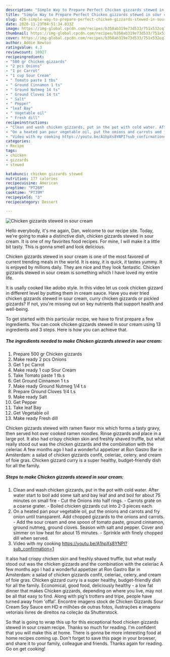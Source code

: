 ```yaml
---
description: "Simple Way to Prepare Perfect Chicken gizzards stewed in sour cream"
title: "Simple Way to Prepare Perfect Chicken gizzards stewed in sour cream"
slug: 426-simple-way-to-prepare-perfect-chicken-gizzards-stewed-in-sour-cream
date: 2020-11-23T04:51:34.033Z
image: https://img-global.cpcdn.com/recipes/b358ab319e73d533/751x532cq70/chicken-gizzards-stewed-in-sour-cream-recipe-main-photo.jpg
thumbnail: https://img-global.cpcdn.com/recipes/b358ab319e73d533/751x532cq70/chicken-gizzards-stewed-in-sour-cream-recipe-main-photo.jpg
cover: https://img-global.cpcdn.com/recipes/b358ab319e73d533/751x532cq70/chicken-gizzards-stewed-in-sour-cream-recipe-main-photo.jpg
author: Addie Newton
ratingvalue: 4.3
reviewcount: 10927
recipeingredient:
- "500 gr Chicken gizzards"
- "2 pcs Onions"
- "1 pc Carrot"
- "1 cup Sour Cream"
- " Tomato paste 1 tbs"
- " Ground Cinnamon 1 ts"
- " Ground Nutmeg 14 ts"
- " Ground Cloves 14 ts"
- " Salt"
- " Pepper"
- "leaf Bay"
- " Vegetable oil"
- " Fresh dill"
recipeinstructions:
- "Clean and wash chicken gizzards, put in the pot with cold water. After water start to boil add some salt and bay leaf and and boil for about 75 minutes on small fire Cut the Onions into half rings. Carrots grate on a coarse grater. Boiled chicken gizzards cut into 2-3 pieces each."
- "On a heated pan pour vegetable oil, put the onions and carrots and fry onion until transparent. Add chopped gizzards to the onions and carrots.  Add the sour cream and one spoon of tomato paste, ground cinnamon, ground nutmeg, ground cloves. Season with salt and pepper. Cover and simmer on low heat for about 15 minutes. Sprinkle with finely chopped dill when served."
- "Video with my cooking https://youtu.be/A1hpXs8YNPI?sub_confirmation=1"
categories:
- Recipe
tags:
- chicken
- gizzards
- stewed

katakunci: chicken gizzards stewed 
nutrition: 177 calories
recipecuisine: American
preptime: "PT26M"
cooktime: "PT39M"
recipeyield: "3"
recipecategory: Dessert

---
```



![Chicken gizzards stewed in sour cream](https://img-global.cpcdn.com/recipes/b358ab319e73d533/751x532cq70/chicken-gizzards-stewed-in-sour-cream-recipe-main-photo.jpg)

Hello everybody, it's me again, Dan, welcome to our recipe site. Today, we're going to make a distinctive dish, chicken gizzards stewed in sour cream. It is one of my favorites food recipes. For mine, I will make it a little bit tasty. This is gonna smell and look delicious.

Chicken gizzards stewed in sour cream is one of the most favored of current trending meals in the world. It is easy, it is quick, it tastes yummy. It is enjoyed by millions daily. They are nice and they look fantastic. Chicken gizzards stewed in sour cream is something which I have loved my entire life.

It is usally cooked like adobo style. In this video let us cook chicken gizzard in different level by putting them in cream sauce. Have you ever tried chicken gizzards stewed in sour cream, curry chicken gizzards or pickled gizzards? If not, you&#39;re missing out on key nutrients that support health and well-being.


To get started with this particular recipe, we have to first prepare a few ingredients. You can cook chicken gizzards stewed in sour cream using 13 ingredients and 3 steps. Here is how you can achieve that.

<!--inarticleads1-->

##### The ingredients needed to make Chicken gizzards stewed in sour cream:

1. Prepare 500 gr Chicken gizzards
1. Make ready 2 pcs Onions
1. Get 1 pc Carrot
1. Make ready 1 cup Sour Cream
1. Take  Tomato paste 1 tb.s
1. Get  Ground Cinnamon 1 t.s
1. Make ready  Ground Nutmeg 1/4 t.s
1. Prepare  Ground Cloves 1/4 t.s
1. Make ready  Salt
1. Get  Pepper
1. Take leaf Bay
1. Get  Vegetable oil
1. Make ready  Fresh dill


Chicken gizzards stewed with ramen flavor mix which forms a tasty gravy, then served hot over cooked ramen noodles. Rinse gizzards and place in a large pot. It also had crispy chicken skin and freshly shaved truffle, but what really stood out was the chicken gizzards and the combination with the celeriac A few months ago I had a wonderful appetizer at Ron Gastro Bar in Amsterdam: a salad of chicken gizzards confit, celeriac, celery, and cream of foie gras. Chicken gizzard curry is a super healthy, budget-friendly dish for all the family. 

<!--inarticleads2-->

##### Steps to make Chicken gizzards stewed in sour cream:

1. Clean and wash chicken gizzards, put in the pot with cold water. After water start to boil add some salt and bay leaf and and boil for about 75 minutes on small fire - Cut the Onions into half rings. - Carrots grate on a coarse grater. - Boiled chicken gizzards cut into 2-3 pieces each.
1. On a heated pan pour vegetable oil, put the onions and carrots and fry onion until transparent. Add chopped gizzards to the onions and carrots.  - Add the sour cream and one spoon of tomato paste, ground cinnamon, ground nutmeg, ground cloves. Season with salt and pepper. Cover and simmer on low heat for about 15 minutes. - Sprinkle with finely chopped dill when served.
1. Video with my cooking https://youtu.be/A1hpXs8YNPI?sub_confirmation=1


It also had crispy chicken skin and freshly shaved truffle, but what really stood out was the chicken gizzards and the combination with the celeriac A few months ago I had a wonderful appetizer at Ron Gastro Bar in Amsterdam: a salad of chicken gizzards confit, celeriac, celery, and cream of foie gras. Chicken gizzard curry is a super healthy, budget-friendly dish for all the family. Economical, good food, deliciously healthy - a low fat dinner that makes Chicken gizzards, depending on where you live, may not be all that easy to find. Along with pig&#39;s trotters and tripe, people have turned away from &#39;offal&#39;. Encontre imagens stock de Chicken Gizzards Sour Cream Soy Sauce em HD e milhões de outras fotos, ilustrações e imagens vetoriais livres de direitos na coleção da Shutterstock. 

So that is going to wrap this up for this exceptional food chicken gizzards stewed in sour cream recipe. Thanks so much for reading. I'm confident that you will make this at home. There is gonna be more interesting food at home recipes coming up. Don't forget to save this page in your browser, and share it to your family, colleague and friends. Thanks again for reading. Go on get cooking!
